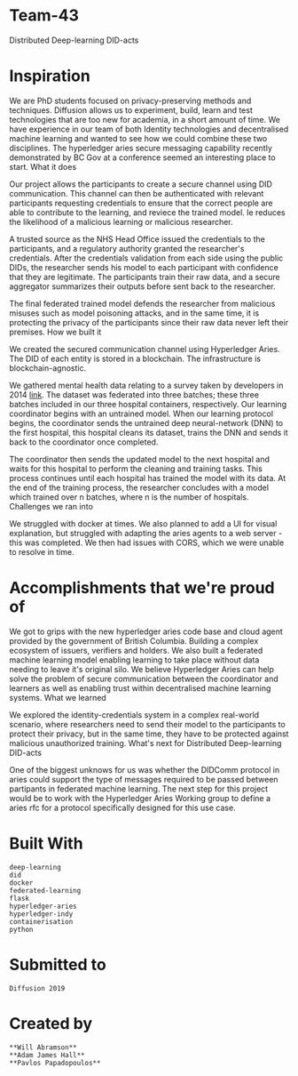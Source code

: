 # Team-43
Distributed Deep-learning DID-acts


# Inspiration

We are PhD students focused on privacy-preserving methods and techniques. Diffusion allows us to experiment, build, learn and test technologies that are too new for academia, in a short amount of time. We have experience in our team of both Identity technologies and decentralised machine learning and wanted to see how we could combine these two disciplines. The hyperledger aries secure messaging capability recently demonstrated by BC Gov at a conference seemed an interesting place to start.
What it does

Our project allows the participants to create a secure channel using DID communication. This channel can then be authenticated with relevant participants requesting credentials to ensure that the correct people are able to contribute to the learning, and reviece the trained model. Ie reduces the likelihood of a malicious learning or malicious researcher.

A trusted source as the NHS Head Office issued the credentials to the participants, and a regulatory authority granted the researcher's credentials. After the credentials validation from each side using the public DIDs, the researcher sends his model to each participant with confidence that they are legitimate. The participants train their raw data, and a secure aggregator summarizes their outputs before sent back to the researcher.

The final federated trained model defends the researcher from malicious misuses such as model poisoning attacks, and in the same time, it is protecting the privacy of the participants since their raw data never left their premises.
How we built it

We created the secured communication channel using Hyperledger Aries. The DID of each entity is stored in a blockchain. The infrastructure is blockchain-agnostic.

We gathered mental health data relating to a survey taken by developers in 2014 [link](https://www.kaggle.com/osmi/mental-health-in-tech-survey). The dataset was federated into three batches; these three batches included in our three hospital containers, respectively. Our learning coordinator begins with an untrained model. When our learning protocol begins, the coordinator sends the untrained deep neural-network (DNN) to the first hospital, this hospital cleans its dataset, trains the DNN and sends it back to the coordinator once completed.

The coordinator then sends the updated model to the next hospital and waits for this hospital to perform the cleaning and training tasks. This process continues until each hospital has trained the model with its data. At the end of the training process, the researcher concludes with a model which trained over n batches, where n is the number of hospitals.
Challenges we ran into

We struggled with docker at times. We also planned to add a UI for visual explanation, but struggled with adapting the aries agents to a web server - this was completed. We then had issues with CORS, which we were unable to resolve in time.

# Accomplishments that we're proud of

We got to grips with the new hyperledger aries code base and cloud agent provided by the government of British Columbia. Building a complex ecosystem of issuers, verifiers and holders. We also built a federated machine learning model enabling learning to take place without data needing to leave it's original silo. We believe Hyperledger Aries can help solve the problem of secure communication between the coordinator and learners as well as enabling trust within decentralised machine learning systems.
What we learned

We explored the identity-credentials system in a complex real-world scenario, where researchers need to send their model to the participants to protect their privacy, but in the same time, they have to be protected against malicious unauthorized training.
What's next for Distributed Deep-learning DID-acts

One of the biggest unknows for us was whether the DIDComm protocol in aries could support the type of messages required to be passed between partipants in federated machine learning. The next step for this project would be to work with the Hyperledger Aries Working group to define a aries rfc for a protocol specifically designed for this use case.

# Built With

    deep-learning
    did
    docker
    federated-learning
    flask
    hyperledger-aries
    hyperledger-indy
    containerisation
    python

# Submitted to

    Diffusion 2019

# Created by

    **Will Abramson** 
    **Adam James Hall**
    **Pavlos Papadopoulos**